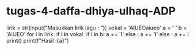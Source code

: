 # tugas-4-daffa-dhiya-ulhaq-ADP

lirik = str(input("Masukkan lirik lagu : "))
vokal = 'AIUEOaiueo'
a = ' '
b = 'AIUEO'
for i in lirik:
    if i in vokal:
        if i in b:
            a += 'I'
        else :
            a += 'i'
    else :
        a += i
print()
print(f"Hasil :{a}")
